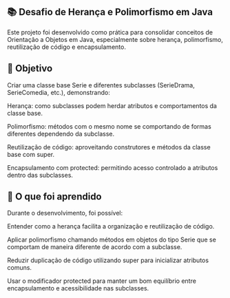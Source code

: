 ## 📚 Desafio de Herança e Polimorfismo em Java

Este projeto foi desenvolvido como prática para consolidar conceitos de Orientação a Objetos em Java, especialmente sobre herança, polimorfismo, reutilização de código e encapsulamento.

## 🎯 Objetivo

Criar uma classe base Serie e diferentes subclasses (SerieDrama, SerieComedia, etc.), demonstrando:

Herança: como subclasses podem herdar atributos e comportamentos da classe base.

Polimorfismo: métodos com o mesmo nome se comportando de formas diferentes dependendo da subclasse.

Reutilização de código: aproveitando construtores e métodos da classe base com super.

Encapsulamento com protected: permitindo acesso controlado a atributos dentro das subclasses.

## 📖 O que foi aprendido

Durante o desenvolvimento, foi possível:

Entender como a herança facilita a organização e reutilização de código.

Aplicar polimorfismo chamando métodos em objetos do tipo Serie que se comportam de maneira diferente de acordo com a subclasse.

Reduzir duplicação de código utilizando super para inicializar atributos comuns.

Usar o modificador protected para manter um bom equilíbrio entre encapsulamento e acessibilidade nas subclasses.